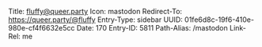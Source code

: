 Title: fluffy@queer.party
Icon: mastodon
Redirect-To: https://queer.party/@fluffy
Entry-Type: sidebar
UUID: 01fe6d8c-19f6-410e-980e-cf4f6632e5cc
Date: 170
Entry-ID: 5811
Path-Alias: /mastodon
Link-Rel: me
